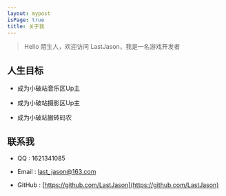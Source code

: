 ```yaml
---
layout: mypost
isPage: true
title: 关于我
---
```


> Hello 陌生人，欢迎访问 LastJason，我是一名游戏开发者

## 人生目标

- 成为小破站音乐区Up主

- 成为小破站摄影区Up主

- 成为小破站搬砖码农

## 联系我

- QQ : 1621341085

- Email : last_jason@163.com

- GitHub : [https://github.com/LastJason](https://github.com/LastJason)
